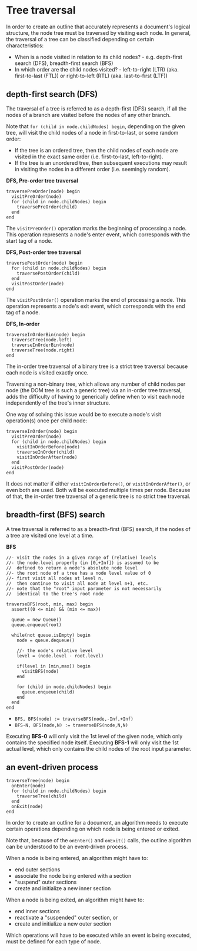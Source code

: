 
<!-- ======================================================================= -->
# Tree traversal

In order to create an outline that accurately represents a document's logical
structure, the node tree must be traversed by visiting each node. In general,
the traversal of a tree can be classified depending on certain characteristics:

* When is a node visited in relation to its child nodes? -
  e.g. depth-first search (DFS), breadth-first search (BFS)
* In which order are the child nodes visited? -
  left-to-right (LTR) (aka. first-to-last (FTL)) or
  right-to-left (RTL) (aka. last-to-first (LTF))

<!-- ======================================================================= -->
## depth-first search (DFS)

The traversal of a tree is referred to as a depth-first (DFS) search, if all
the nodes of a branch are visited before the nodes of any other branch.

Note that `for (child in node.childNodes) begin`, depending on the given tree,
will visit the child nodes of a node in first-to-last, or some random order:

* If the tree is an ordered tree, then the child nodes of each node are visited
  in the exact same order (i.e. first-to-last, left-to-right).
* If the tree is an unordered tree, then subsequent executions may result in
  visiting the nodes in a different order (i.e. seemingly random).

**DFS, Pre-order tree traversal**

```
traversePreOrder(node) begin
  visitPreOrder(node)
  for (child in node.childNodes) begin
    traversePreOrder(child)
  end
end
```

The `visitPreOrder()` operation marks the beginning of processing a node.
This operation represents a node's enter event, which corresponds with the
start tag of a node.

**DFS, Post-order tree traversal**

```
traversePostOrder(node) begin
  for (child in node.childNodes) begin
    traversePostOrder(child)
  end
  visitPostOrder(node)
end
```

The `visitPostOrder()` operation marks the end of processing a node. This
operation represents a node's exit event, which corresponds with the end
tag of a node.

**DFS, In-order**

```
traverseInOrderBin(node) begin
  traverseTree(node.left)
  traverseInOrderBin(node)
  traverseTree(node.right)
end
```

The in-order tree traversal of a binary tree is a strict tree traversal because
each node is visited exactly once.

Traversing a non-binary tree, which allows any number of child nodes per node
(the DOM tree is such a generic tree) via an in-order tree traversal, adds the
difficulty of having to generically define when to visit each node independently
of the tree's inner structure.

One way of solving this issue would be to execute a node's visit operation(s)
once per child node:

```
traverseInOrder(node) begin
  visitPreOrder(node)
  for (child in node.childNodes) begin
    visitInOrderBefore(node)
    traverseInOrder(child)
    visitInOrderAfter(node)
  end
  visitPostOrder(node)
end
```

It does not matter if either `visitInOrderBefore()`, or `visitInOrderAfter()`,
or even both are used. Both will be executed multiple times per node. Because
of that, the in-order tree traversal of a generic tree is no strict tree
traversal.

<!-- ======================================================================= -->
## breadth-first (BFS) search

A tree traversal is referred to as a breadth-first (BFS) search, if the nodes
of a tree are visited one level at a time.

**BFS**

```
//- visit the nodes in a given range of (relative) levels
//- the node.level property (in [0,+Inf]) is assumed to be
//  defined to return a node's absolute node level
//- the root node of a tree has a node level value of 0
//- first visit all nodes at level n,
//  then continue to visit all node at level n+1, etc.
//- note that the "root" input parameter is not necessarily
//  identical to the tree's root node

traverseBFS(root, min, max) begin
  assert((0 <= min) && (min <= max))

  queue = new Queue()
  queue.enqueue(root)

  while(not queue.isEmpty) begin
    node = queue.dequeue()

    //- the node's relative level
    level = (node.level - root.level)

    if(level in [min,max]) begin
      visitBFS(node)
    end

    for (child in node.childNodes) begin
      queue.enqueue(child)
    end
  end
end
```

* `BFS, BFS(node) := traverseBFS(node,-Inf,+Inf)`
* `BFS-N, BFS(node,N) := traverseBFS(node,N,N)`

Executing **BFS-0** will only visit the 1st level of the given node, which only
contains the specified node itself. Executing **BFS-1** will only visit the 1st
actual level, which only contains the child nodes of the root input parameter.

<!-- ======================================================================= -->
## an event-driven process

```
traverseTree(node) begin
  onEnter(node)
  for (child in node.childNodes) begin
    traverseTree(child)
  end
  onExit(node)
end
```

In order to create an outline for a document, an algorithm needs to execute
certain operations depending on which node is being entered or exited.

Note that, because of the `onEnter()` and `onExit()` calls, the outline
algorithm can be understood to be an event-driven process.

When a node is being entered, an algorithm might have to:

* end outer sections
* associate the node being entered with a section
* "suspend" outer sections
* create and initialize a new inner section

When a node is being exited, an algorithm might have to:

* end inner sections
* reactivate a "suspended" outer section, or
* create and initialize a new outer section

Which operations will have to be executed while an event is being executed,
must be defined for each type of node.
